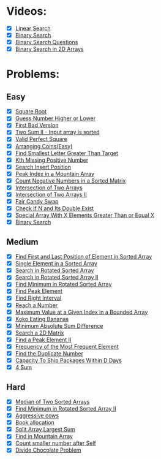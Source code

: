 # Videos:
- [X] [Linear Search](https://youtu.be/_HRA37X8N_Q)
- [X] [Binary Search](https://youtu.be/f6UU7V3szVw)
- [X] [Binary Search Questions](https://youtu.be/W9QJ8HaRvJQ)
- [X] [Binary Search in 2D Arrays](https://youtu.be/enI_KyGLYPo)

# Problems:

## Easy
- [X] [Square Root](https://leetcode.com/problems/sqrtx/)
- [X] [Guess Number Higher or Lower](https://leetcode.com/problems/guess-number-higher-or-lower/)
- [X] [First Bad Version](https://leetcode.com/problems/first-bad-version/)
- [X] [Two Sum II - Input array is sorted](https://leetcode.com/problems/two-sum-ii-input-array-is-sorted/)
- [X] [Valid Perfect Square](https://leetcode.com/problems/valid-perfect-square/)
- [X] [Arranging Coins(Easy)](https://leetcode.com/problems/arranging-coins/)
- [X] [Find Smallest Letter Greater Than Target](https://leetcode.com/problems/find-smallest-letter-greater-than-target/)
- [X] [Kth Missing Positive Number](https://leetcode.com/problems/kth-missing-positive-number/)
- [X] [Search Insert Position](https://leetcode.com/problems/search-insert-position/)
- [X] [Peak Index in a Mountain Array](https://leetcode.com/problems/peak-index-in-a-mountain-array/)
- [X] [Count Negative Numbers in a Sorted Matrix](https://leetcode.com/problems/count-negative-numbers-in-a-sorted-matrix/)
- [X] [Intersection of Two Arrays](https://leetcode.com/problems/intersection-of-two-arrays/)
- [X] [Intersection of Two Arrays II](https://leetcode.com/problems/intersection-of-two-arrays-ii/)
- [X] [Fair Candy Swap](https://leetcode.com/problems/fair-candy-swap/)
- [X] [Check If N and Its Double Exist](https://leetcode.com/problems/check-if-n-and-its-double-exist/)
- [X] [Special Array With X Elements Greater Than or Equal X](https://leetcode.com/problems/special-array-with-x-elements-greater-than-or-equal-x/)
- [X] [Binary Search](https://leetcode.com/problems/binary-search/)

## Medium
- [X] [Find First and Last Position of Element in Sorted Array](https://leetcode.com/problems/find-first-and-last-position-of-element-in-sorted-array/)
- [X] [Single Element in a Sorted Array](https://leetcode.com/problems/single-element-in-a-sorted-array/)
- [X] [Search in Rotated Sorted Array](https://leetcode.com/problems/search-in-rotated-sorted-array/)
- [X] [Search in Rotated Sorted Array II](https://leetcode.com/problems/search-in-rotated-sorted-array-ii/)
- [X] [Find Minimum in Rotated Sorted Array](https://leetcode.com/problems/find-minimum-in-rotated-sorted-array/)
- [X] [Find Peak Element](https://leetcode.com/problems/find-peak-element/)
- [X] [Find Right Interval](https://leetcode.com/problems/find-right-interval/)
- [X] [Reach a Number](https://leetcode.com/problems/reach-a-number/)
- [X] [Maximum Value at a Given Index in a Bounded Array](https://leetcode.com/problems/maximum-value-at-a-given-index-in-a-bounded-array/)
- [X] [Koko Eating Bananas](https://leetcode.com/problems/koko-eating-bananas/)
- [X] [Minimum Absolute Sum Difference](https://leetcode.com/problems/minimum-absolute-sum-difference/)
- [X] [Search a 2D Matrix](https://leetcode.com/problems/search-a-2d-matrix/)
- [X] [Find a Peak Element II](https://leetcode.com/problems/find-a-peak-element-ii/)
- [X] [Frequency of the Most Frequent Element](https://leetcode.com/problems/frequency-of-the-most-frequent-element/)
- [X] [Find the Duplicate Number](https://leetcode.com/problems/find-the-duplicate-number/)
- [X] [Capacity To Ship Packages Within D Days](https://leetcode.com/problems/capacity-to-ship-packages-within-d-days/)
- [X] [4 Sum](https://leetcode.com/problems/4sum/)

## Hard
- [X] [Median of Two Sorted Arrays](https://leetcode.com/problems/median-of-two-sorted-arrays/)
- [X] [Find Minimum in Rotated Sorted Array II](https://leetcode.com/problems/find-minimum-in-rotated-sorted-array-ii/)
- [X] [Aggressive cows](https://www.spoj.com/problems/AGGRCOW/)
- [X] [Book allocation](https://www.geeksforgeeks.org/allocate-minimum-number-pages/)
- [X] [Split Array Largest Sum](https://leetcode.com/problems/split-array-largest-sum/)
- [X] [Find in Mountain Array](https://leetcode.com/problems/find-in-mountain-array/)
- [X] [Count smaller number after Self](https://leetcode.com/problems/count-of-smaller-numbers-after-self/)
- [X] [Divide Chocolate Problem](https://curiouschild.github.io/leetcode/2019/06/21/divide-chocolate.html)
